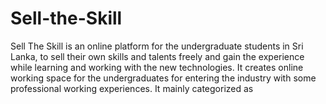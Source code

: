 # Sell-the-Skill
Sell The Skill is an online platform for the undergraduate students in Sri Lanka, to sell their own skills and talents freely and gain the experience while learning and working with the new technologies. It creates online working space for the undergraduates for entering the industry with some professional working experiences. It mainly categorized as
